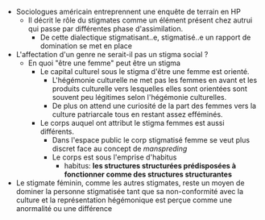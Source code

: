 - Sociologues américain entreprennent une enquête de terrain en HP
	- Il décrit le rôle du stigmates comme un élément présent chez autrui qui passe par différentes phase d'assimilation.
		- De cette dialectique stigmatisant..e, stigmatisé..e un rapport de domination se met en place
- L'affectation d'un genre ne serait-il pas un stigma social ?
	- En quoi "être une femme" peut être un stigma
		- Le capital culturel sous le stigma d'être une femme est orienté.
			- L'hégémonie culturelle ne met pas les femmes en avant et les produits culturelle vers lesquelles elles sont orientées sont souvent peu légitimes selon l'hégémonie culturelles.
			- De plus on attend une curiosité de la part des femmes vers la culture patriarcale tous en restant assez efféminés.
		- Le corps auquel ont attribut le stigma femmes est aussi différents.
			- Dans l'espace public le corp stigmatisé femme se veut plus discret face au concept de *manspreding*
			- Le corps est sous l'emprise d'habitus
				- habitus: **les structures structurées prédisposées à fonctionner comme des structures structurantes**
- Le stigmate féminin, comme les autres stigmates, reste un moyen de dominer la personne stigmatisée tant que sa non-conformité avec la culture et la représentation hégémonique est perçue comme une anormalité ou une différence